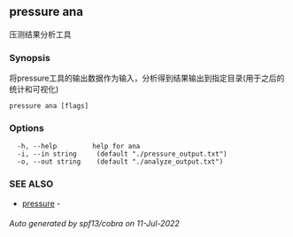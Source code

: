 ## pressure ana

压测结果分析工具

### Synopsis

将pressure工具的输出数据作为输入，分析得到结果输出到指定目录(用于之后的统计和可视化)

```
pressure ana [flags]
```

### Options

```
  -h, --help         help for ana
  -i, --in string     (default "./pressure_output.txt")
  -o, --out string    (default "./analyze_output.txt")
```

### SEE ALSO

* [pressure](pressure.md)	 - 

###### Auto generated by spf13/cobra on 11-Jul-2022
